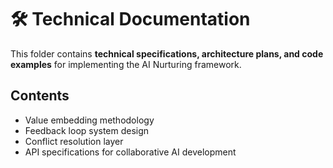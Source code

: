 # 🛠 Technical Documentation
This folder contains **technical specifications, architecture plans, and code examples** for implementing the AI Nurturing framework.

## Contents
- Value embedding methodology
- Feedback loop system design
- Conflict resolution layer
- API specifications for collaborative AI development
